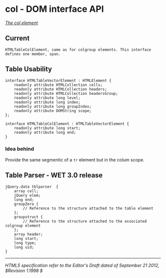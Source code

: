 col - DOM interface API
=======================

_[The col element](http://dev.w3.org/html5/spec/the-col-element.html)_

## Current 

	HTMLTableColElement, same as for colgroup elements. This interface defines one member, span.

## Table Usability

	interface HTMLTableVectorElement : HTMLElement {
		readonly attribute HTMLCollection cells;
		readonly attribute HTMLCollection headers;
		readonly attribute HTMLCollection headersGroup;
		readonly attribute long level;
		readonly attribute long index;
		readonly attribute long groupIndex;
		readonly attribute DOMString scope;
	};

	interface HTMLTableColElement : HTMLTableVectorElement {
		readonly attribute long start;
		readonly attribute long end;
	}

### Idea behind

Provide the same segmentic of a `tr` element but in the colum scope.

## Table Parser - WET 3.0 release

	jQuery.data tblparser  {
		array cell;
		jQuery elem;
		long end;
		groupZero {
			// Reference to the structure attached to the table element
		};
		groupstruct {
			// Reference to the structure attached to the associated colgroup element
		};
		array header;
		long start;
		long type;
		long uid;
	}
	
-----
_HTML5 specification refer to the Editor's Draft dated of September 21 2012, $Revision 1.1998 $_
